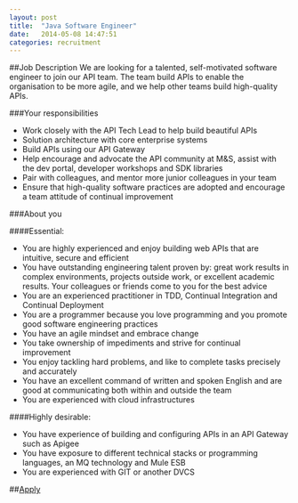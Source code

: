 ```yaml
---
layout: post
title:  "Java Software Engineer"
date:   2014-05-08 14:47:51
categories: recruitment
---
```

##Job Description
We are looking for a talented, self-motivated software engineer to join our API team. The team build APIs to enable the organisation to be more agile, and we help other teams build high-quality APIs.

###Your responsibilities
* Work closely with the API Tech Lead to help build beautiful APIs
* Solution architecture with core enterprise systems
* Build APIs using our API Gateway
* Help encourage and advocate the API community at M&S, assist with the dev portal, developer workshops and SDK libraries
* Pair with colleagues, and mentor more junior colleagues in your team
* Ensure that high-quality software practices are adopted and encourage a team attitude of continual improvement

###About you

####Essential:
* You are highly experienced and enjoy building web APIs that are intuitive, secure and efficient
* You have outstanding engineering talent proven by: great work results in complex environments, projects outside work, or excellent academic results. Your colleagues or friends come to you for the best advice
* You are an experienced practitioner in TDD, Continual Integration and Continual Deployment
* You are a programmer because you love programming and you promote good software engineering practices  
* You have an agile mindset and embrace change
* You take ownership of impediments and strive for continual improvement
* You enjoy tackling hard problems, and like to complete tasks precisely and accurately
* You have an excellent command of written and spoken English and are good at communicating both within and outside the team
* You are experienced with cloud infrastructures

####Highly desirable:
* You have experience of building and configuring APIs in an API Gateway such as Apigee
* You have exposure to different technical stacks or programming languages, an MQ technology and Mule ESB
* You are experienced with GIT or another DVCS

##[Apply](https://docs.google.com/forms/d/1NUr2ADvZmlvzdM1V3EIol4Uhq76gsPZczvmEBLAc1_k/viewform?usp=send_form)
